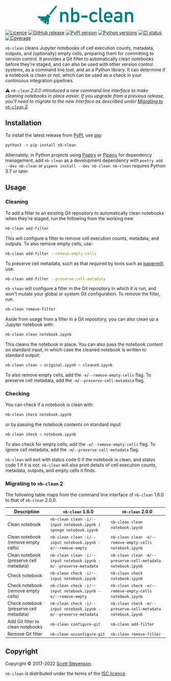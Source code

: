 <p align="center"><img src="images/nb-clean.png" width=300></p>

[![Licence](https://img.shields.io/github/license/srstevenson/nb-clean?label=Licence&color=blue)](https://github.com/srstevenson/nb-clean/blob/main/LICENCE)
[![GitHub release](https://img.shields.io/github/v/release/srstevenson/nb-clean?label=GitHub)](https://github.com/srstevenson/nb-clean)
[![PyPI version](https://img.shields.io/pypi/v/nb-clean?label=PyPI)](https://pypi.org/project/nb-clean/)
[![Python versions](https://img.shields.io/pypi/pyversions/nb-clean?label=Python)](https://pypi.org/project/nb-clean/)
[![CI status](https://github.com/srstevenson/nb-clean/workflows/CI/badge.svg)](https://github.com/srstevenson/nb-clean/actions)
[![Coverage](https://img.shields.io/codecov/c/gh/srstevenson/nb-clean?label=Coverage)](https://codecov.io/gh/srstevenson/nb-clean)

`nb-clean` cleans Jupyter notebooks of cell execution counts, metadata, outputs,
and (optionally) empty cells, preparing them for committing to version control.
It provides a Git filter to automatically clean notebooks before they're staged,
and can also be used with other version control systems, as a command line tool,
and as a Python library. It can determine if a notebook is clean or not, which
can be used as a check in your continuous integration pipelines.

:warning: _`nb-clean` 2.0.0 introduced a new command line interface to make
cleaning notebooks in place easier. If you upgrade from a previous release,
you'll need to migrate to the new interface as described under
[Migrating to `nb-clean` 2](#migrating-to-nb-clean-2)._

## Installation

To install the latest release from [PyPI], use [pip]:

```bash
python3 -m pip install nb-clean
```

Alternately, in Python projects using [Poetry] or [Pipenv] for dependency
management, add `nb-clean` as a development dependency with
`poetry add --dev nb-clean` or `pipenv install --dev nb-clean`. `nb-clean`
requires Python 3.7 or later.

## Usage

### Cleaning

To add a filter to an existing Git repository to automatically clean notebooks
when they're staged, run the following from the working tree:

```bash
nb-clean add-filter
```

This will configure a filter to remove cell execution counts, metadata, and
outputs. To also remove empty cells, use:

```bash
nb-clean add-filter --remove-empty-cells
```

To preserve cell metadata, such as that required by tools such as [papermill],
use:

```bash
nb-clean add-filter --preserve-cell-metadata
```

`nb-clean` will configure a filter in the Git repository in which it is run, and
won't mutate your global or system Git configuration. To remove the filter, run:

```bash
nb-clean remove-filter
```

Aside from usage from a filter in a Git repository, you can also clean up a
Jupyter notebook with:

```bash
nb-clean clean notebook.ipynb
```

This cleans the notebook in place. You can also pass the notebook content on
standard input, in which case the cleaned notebook is written to standard
output:

```bash
nb-clean clean < original.ipynb > cleaned.ipynb
```

To also remove empty cells, add the `-e`/`--remove-empty-cells` flag. To
preserve cell metadata, add the `-m`/`--preserve-cell-metadata` flag.

### Checking

You can check if a notebook is clean with:

```bash
nb-clean check notebook.ipynb
```

or by passing the notebook contents on standard input:

```bash
nb-clean check < notebook.ipynb
```

To also check for empty cells, add the `-e`/`--remove-empty-cells` flag. To
ignore cell metadata, add the `-m`/`--preserve-cell-metadata` flag.

`nb-clean` will exit with status code 0 if the notebook is clean, and status
code 1 if it is not. `nb-clean` will also print details of cell execution
counts, metadata, outputs, and empty cells it finds.

### Migrating to `nb-clean` 2

The following table maps from the command line interface of `nb-clean` 1.6.0 to
that of `nb-clean` 2.0.0.

| Description                             | `nb-clean` 1.6.0                                                    | `nb-clean` 2.0.0                                            |
| --------------------------------------- | ------------------------------------------------------------------- | ----------------------------------------------------------- |
| Clean notebook                          | `nb-clean clean -i/--input notebook.ipynb \| sponge notebook.ipynb` | `nb-clean clean notebook.ipynb`                             |
| Clean notebook (remove empty cells)     | `nb-clean clean -i/--input notebook.ipynb -e/--remove-empty`        | `nb-clean clean -e/--remove-empty-cells notebook.ipynb`     |
| Clean notebook (preserve cell metadata) | `nb-clean clean -i/--input notebook.ipynb -m/--preserve-metadata`   | `nb-clean clean -m/--preserve-cell-metadata notebook.ipynb` |
| Check notebook                          | `nb-clean check -i/--input notebook.ipynb`                          | `nb-clean check notebook.ipynb`                             |
| Check notebook (remove empty cells)     | `nb-clean check -i/--input notebook.ipynb -e/--remove-empty`        | `nb-clean check -e/--remove-empty-cells notebook.ipynb`     |
| Check notebook (preserve cell metadata) | `nb-clean check -i/--input notebook.ipynb -m/--preserve-metadata`   | `nb-clean check -m/--preserve-cell-metadata notebook.ipynb` |
| Add Git filter to clean notebooks       | `nb-clean configure-git`                                            | `nb-clean add-filter`                                       |
| Remove Git filter                       | `nb-clean unconfigure-git`                                          | `nb-clean remove-filter`                                    |

## Copyright

Copyright © 2017-2022 [Scott Stevenson].

`nb-clean` is distributed under the terms of the [ISC licence].

[isc licence]: https://opensource.org/licenses/ISC
[papermill]: https://papermill.readthedocs.io/
[pip]: https://pip.pypa.io/
[pipenv]: https://pipenv.readthedocs.io/
[poetry]: https://python-poetry.org/
[pypi]: https://pypi.org/project/nb-clean/
[scott stevenson]: https://scott.stevenson.io
